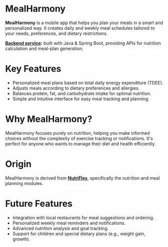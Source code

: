 # MealHarmony
**MealHarmony** is a mobile app that helps you plan your meals in a smart and personalized way. It creates daily and weekly meal schedules tailored to your needs, preferences, and dietary restrictions.

**[Backend service](https://github.com/Hoang-Doan123/MealHarmony-Backend):** built with Java & Spring Boot, providing APIs for nutrition calculation and meal-plan generation.

# Key Features
* Personalized meal plans based on total daily energy expenditure (TDEE).
* Adjusts meals according to dietary preferences and allergies.
* Balances protein, fat, and carbohydrate intake for optimal nutrition.
* Simple and intuitive interface for easy meal tracking and planning.

# Why MealHarmony?
MealHarmony focuses purely on nutrition, helping you make informed choices without the complexity of exercise tracking or notifications. It's perfect for anyone who wants to manage their diet and health efficiently.

# Origin
MealHarmony is derived from [**NutriFlex**](https://github.com/Hoang-Doan123/Nutriflex-Internship-2024-25), specifically the nutrition and meal planning modules.

# Future Features
* Integration with local restaurants for meal suggestions and ordering.
* Personalized weekly meal reminders and notifications.
* Advanced nutrition analysis and goal tracking.
* Support for children and special dietary plans (e.g., weight gain, growth).
